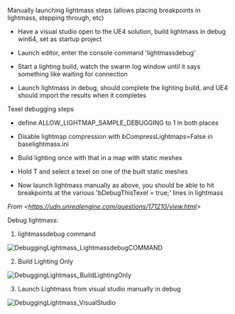 Manually launching lightmass steps (allows placing breakpoints in lightmass, stepping through, etc)

- Have a visual studio open to the UE4 solution, build lightmass in debug win64, set as startup project

- Launch editor, enter the console command 'lightmassdebug'

- Start a lighting build, watch the swarm log window until it says something like waiting for connection

- Launch lightmass in debug, should complete the lighting build, and UE4 should import the results when it completes

Texel debugging steps

- define ALLOW_LIGHTMAP_SAMPLE_DEBUGGING to 1 in both places

- Disable lightmap compression with bCompressLightmaps=False in baselightmass.ini

- Build lighting once with that in a map with static meshes

- Hold T and select a texel on one of the built static meshes

- Now launch lightmass manually as above, you should be able to hit breakpoints at the various 'bDebugThisTexel = true;' lines in lightmass

_From &lt;<https://udn.unrealengine.com/questions/171210/view.html>&gt;_

Debug lightmass:

1.  lightmassdebug command

![DebuggingLightmass_LightmassdebugCOMMAND](C:\devguide\conversion\FINISHED\assets\DebuggingLightmass_LightmassdebugCOMMAND.png)

2. Build Lighting Only

![DebuggingLightmass_BuildLightingOnly](C:\devguide\conversion\FINISHED\assets\DebuggingLightmass_BuildLightingOnly.png)

3. Launch Lightmass from visual studio manually in debug

![DebuggingLightmass_VisualStudio](C:\devguide\conversion\FINISHED\assets\DebuggingLightmass_VisualStudio.png)
